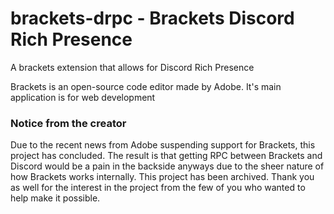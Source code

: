 # brackets-drpc - Brackets Discord Rich Presence
A brackets extension that allows for Discord Rich Presence

Brackets is an open-source code editor made by Adobe.
It's main application is for web development

### Notice from the creator
Due to the recent news from Adobe suspending support for Brackets, this project has concluded. The result is that getting RPC between Brackets and Discord would be a pain in the backside anyways due to the sheer nature of how Brackets works internally. This project has been archived. Thank you as well for the interest in the project from the few of you who wanted to help make it possible.
